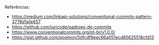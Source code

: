 


Referências:
- https://medium.com/linkapi-solutions/conventional-commits-pattern-3778d1a1e657
- https://github.com/iuricode/padroes-de-commits
- https://www.conventionalcommits.org/pt-br/v1.0.0/
- https://gist.github.com/qoomon/5dfcdf8eec66a051ecd85625518cfd13
